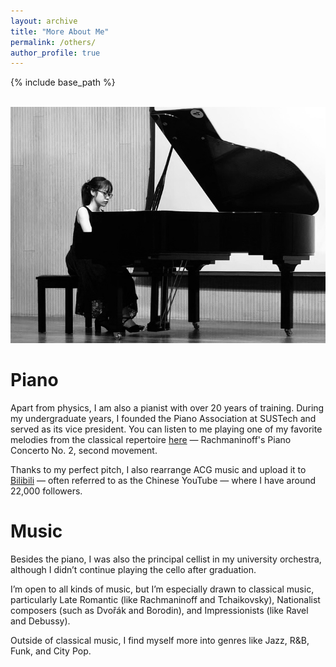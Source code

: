 ```yaml
---
layout: archive
title: "More About Me"
permalink: /others/
author_profile: true
---
```

{% include base_path %}

<br/><img src='/images/Piano.png'>

# Piano 

Apart from physics, I am also a pianist with over 20 years of training. During my undergraduate years, I founded the Piano Association at SUSTech and served as its vice president. You can listen to me playing one of my favorite melodies from the classical repertoire [here](https://www.douban.com/doubanapp/dispatch?uri=%2Fstatus%2F3986204497%2F%3F_spm_id%3DMTE0NDk3NTQw&_i=488410099fdbc81&dt_dapp=1) — Rachmaninoff's Piano Concerto No. 2, second movement.

Thanks to my perfect pitch, I also rearrange ACG music and upload it to [Bilibili](https://space.bilibili.com/2215256?spm_id_from=333.337.0.0) — often referred to as the Chinese YouTube — where I have around 22,000 followers.



# Music

Besides the piano, I was also the principal cellist in my university orchestra, although I didn’t continue playing the cello after graduation.

I’m open to all kinds of music, but I’m especially drawn to classical music, particularly Late Romantic (like Rachmaninoff and Tchaikovsky), Nationalist composers (such as Dvořák and Borodin), and Impressionists (like Ravel and Debussy).

Outside of classical music, I find myself more into genres like Jazz, R&B, Funk, and City Pop. 
